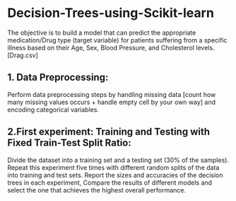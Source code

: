 # Decision-Trees-using-Scikit-learn
The objective is to build a model that can predict the appropriate medication/Drug type (target variable) for patients suffering from a specific illness based on their Age, Sex, Blood Pressure, and Cholesterol levels. [Drag.csv]

## 1. Data Preprocessing: 
Perform data preprocessing steps by handling missing data [count how many missing values occurs + handle empty cell by your own way] and encoding categorical variables.
## 2.First experiment: Training and Testing with Fixed Train-Test Split Ratio:
Divide the dataset into a training set and a testing set (30% of the samples).
Repeat this experiment five times with different random splits of the data into training and test sets.
Report the sizes and accuracies of the decision trees in each experiment, Compare the results of different models and select the one that achieves the highest overall performance.
